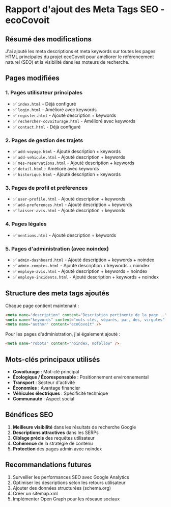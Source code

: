 # Rapport d'ajout des Meta Tags SEO - ecoCovoit

## Résumé des modifications

J'ai ajouté les meta descriptions et meta keywords sur toutes les pages HTML principales du projet ecoCovoit pour améliorer le référencement naturel (SEO) et la visibilité dans les moteurs de recherche.

## Pages modifiées

### 1. **Pages utilisateur principales**

- ✅ `index.html` - Déjà configuré
- ✅ `login.html` - Amélioré avec keywords
- ✅ `register.html` - Ajouté description + keywords
- ✅ `rechercher-covoiturage.html` - Amélioré avec keywords
- ✅ `contact.html` - Déjà configuré

### 2. **Pages de gestion des trajets**

- ✅ `add-voyage.html` - Ajouté description + keywords
- ✅ `add-vehicule.html` - Ajouté description + keywords
- ✅ `mes-reservations.html` - Ajouté description + keywords
- ✅ `detail.html` - Amélioré avec keywords
- ✅ `historique.html` - Ajouté description + keywords

### 3. **Pages de profil et préférences**

- ✅ `user-profile.html` - Ajouté description + keywords
- ✅ `add-preferences.html` - Ajouté description + keywords
- ✅ `laisser-avis.html` - Ajouté description + keywords

### 4. **Pages légales**

- ✅ `mentions.html` - Ajouté description + keywords

### 5. **Pages d'administration (avec noindex)**

- ✅ `admin-dashboard.html` - Ajouté description + keywords + noindex
- ✅ `admin-comptes.html` - Ajouté description + keywords + noindex
- ✅ `employe-avis.html` - Ajouté description + keywords + noindex
- ✅ `employe-incidents.html` - Ajouté description + keywords + noindex

## Structure des meta tags ajoutés

Chaque page contient maintenant :

```html
<meta name="description" content="Description pertinente de la page..." />
<meta name="keywords" content="mots-clés, séparés, par, des, virgules" />
<meta name="author" content="ecoCovoit" />
```

Pour les pages d'administration, j'ai également ajouté :

```html
<meta name="robots" content="noindex, nofollow" />
```

## Mots-clés principaux utilisés

- **Covoiturage** : Mot-clé principal
- **Écologique / Écoresponsable** : Positionnement environnemental
- **Transport** : Secteur d'activité
- **Économies** : Avantage financier
- **Véhicules électriques** : Spécificité technique
- **Communauté** : Aspect social

## Bénéfices SEO

1. **Meilleure visibilité** dans les résultats de recherche Google
2. **Descriptions attractives** dans les SERPs
3. **Ciblage précis** des requêtes utilisateur
4. **Cohérence** de la stratégie de contenu
5. **Protection** des pages admin avec noindex

## Recommandations futures

1. Surveiller les performances SEO avec Google Analytics
2. Optimiser les descriptions selon les retours utilisateur
3. Ajouter des données structurées (schema.org)
4. Créer un sitemap.xml
5. Implémenter Open Graph pour les réseaux sociaux

